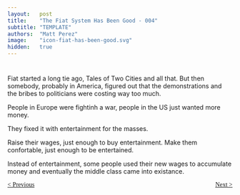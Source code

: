 ```yaml
---
layout:   post
title:    "The Fiat System Has Been Good - 004"
subtitle: "TEMPLATE"
authors:  "Matt Perez"
image:    "icon-fiat-has-been-good.svg"
hidden:   true
---
```


<div style="display:none; ">
 <p>Time for an alternative.</p>
</div>

<h1></h1>
 <p>Fiat started a long tie ago, Tales of Two Cities and all that. But then somebody, probably in America, figured out that the demonstrations and the bribes to politicians were costing way too much.</p>
 <p>People in Europe were fightinh a war, people in the US just wanted more money.</p>
 <p>They fixed it with entertainment for the masses.</p>
 <p>Raise their wages, just enough to buy entertainment. Make them confortable, just enough to be entertained.</p>
 <p>Instead of entertainment, some people used their new wages to accumulate money and eventually the middle class came into existance.</p>

<div style="margin-bottom:1in; font-family: American Typewriter, serif; ">
 <span style="float:left; ">
  <a href="https://radicalcompanies.com/2024/12/03/003-the-fiat-system-has-been-good">&lt; Previous</a>
 </span>
 <span style="float:right; ">
  <a href="https://radicalcompanies.com/2024/12/09/005-the-fiat-system-has-been-good">Next &gt;</a>
 </span>
</div>
